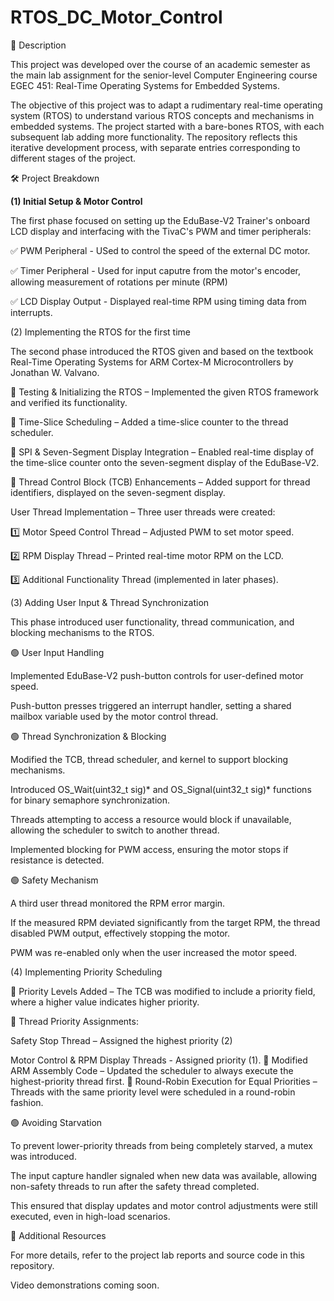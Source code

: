 # RTOS_DC_Motor_Control

📌 Description

This project was developed over the course of an academic semester as the main lab assignment for the senior-level Computer Engineering course EGEC 451: Real-Time Operating Systems for Embedded Systems.

The objective of this project was to adapt a rudimentary real-time operating system (RTOS) to understand various RTOS concepts and mechanisms in embedded systems. The project started with a bare-bones RTOS, with each subsequent lab adding more functionality. The repository reflects this iterative development process, with separate entries corresponding to different stages of the project.

🛠 Project Breakdown

**(1) Initial Setup & Motor Control**

The first phase focused on setting up the EduBase-V2 Trainer's onboard LCD display and interfacing with the TivaC's PWM and timer peripherals:

✅ PWM Peripheral - USed to control the speed of the external DC motor.

✅ Timer Peripheral - Used for input caputre from the motor's encoder, allowing measurement of rotations per minute (RPM)

✅ LCD Display Output - Displayed real-time RPM using timing data from interrupts.

(2) Implementing the RTOS for the first time

The second phase introduced the RTOS given and based on the textbook Real-Time Operating Systems for ARM Cortex-M Microcontrollers by Jonathan W. Valvano.

🔹 Testing & Initializing the RTOS – Implemented the given RTOS framework and verified its functionality.

🔹 Time-Slice Scheduling – Added a time-slice counter to the thread scheduler.

🔹 SPI & Seven-Segment Display Integration – Enabled real-time display of the time-slice counter onto the seven-segment display of the EduBase-V2.

🔹 Thread Control Block (TCB) Enhancements – Added support for thread identifiers, displayed on the seven-segment display.

User Thread Implementation – Three user threads were created:

1️⃣ Motor Speed Control Thread – Adjusted PWM to set motor speed.

2️⃣ RPM Display Thread – Printed real-time motor RPM on the LCD.

3️⃣ Additional Functionality Thread (implemented in later phases).

(3) Adding User Input & Thread Synchronization

This phase introduced user functionality, thread communication, and blocking mechanisms to the RTOS.

🟢 User Input Handling

  Implemented EduBase-V2 push-button controls for user-defined motor speed.

  Push-button presses triggered an interrupt handler, setting a shared mailbox variable used by the motor control thread.

🟢 Thread Synchronization & Blocking

  Modified the TCB, thread scheduler, and kernel to support blocking mechanisms.

  Introduced OS_Wait(uint32_t sig)* and OS_Signal(uint32_t sig)* functions for binary semaphore synchronization.

  Threads attempting to access a resource would block if unavailable, allowing the scheduler to switch to another thread.

  Implemented blocking for PWM access, ensuring the motor stops if resistance is detected.

  🟢 Safety Mechanism

  A third user thread monitored the RPM error margin.

  If the measured RPM deviated significantly from the target RPM, the thread disabled PWM output, effectively stopping the motor.

  PWM was re-enabled only when the user increased the motor speed.

(4) Implementing Priority Scheduling

🔹 Priority Levels Added – The TCB was modified to include a priority field, where a higher value indicates higher priority.

🔹 Thread Priority Assignments:

  Safety Stop Thread – Assigned the highest priority (2)

Motor Control & RPM Display Threads - Assigned priority (1).
🔹 Modified ARM Assembly Code – Updated the scheduler to always execute the highest-priority thread first.
🔹 Round-Robin Execution for Equal Priorities – Threads with the same priority level were scheduled in a round-robin fashion.

🟢 Avoiding Starvation

  To prevent lower-priority threads from being completely starved, a mutex was introduced.

  The input capture handler signaled when new data was available, allowing non-safety threads to run after the safety thread completed.

  This ensured that display updates and motor control adjustments were still executed, even in high-load scenarios.

📄 Additional Resources

For more details, refer to the project lab reports and source code in this repository.

Video demonstrations coming soon.
